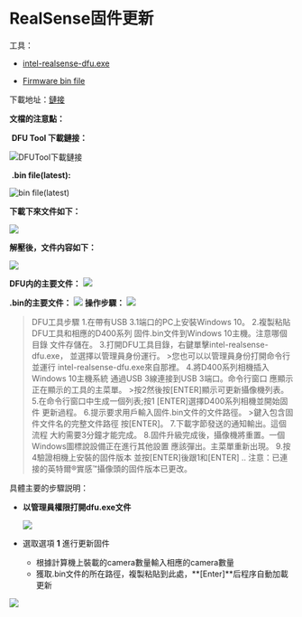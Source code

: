 # RealSense固件更新

工具：

- [intel-realsense-dfu.exe](<https://downloadcenter.intel.com/download/27514/Windows-Device-Firmware-Update-Tool-and-Latest-Firmware-for-Intel-RealSense-D400-Product-Family?v=t>)

- [Firmware bin file](<https://downloadcenter.intel.com/download/28568/Latest-Firmware-for-Intel-RealSense-D400-Product-Family?v=t>)

下載地址：[鏈接](https://downloadcenter.intel.com/download/27514/Windows-Device-Firmware-Update-Tool-and-Latest-Firmware-for-Intel-RealSense-D400-Product-Family?v=t)

**文檔的注意點：**

​	 **DFU Tool 下載鏈接：**

![DFUTool下載鏈接](https://raw.githubusercontent.com/Salmonberry/ImgResource/master/RealSense/DFU%20Tool.png)

​	**.bin file(latest):**

![bin file(latest)](https://raw.githubusercontent.com/Salmonberry/ImgResource/master/RealSense/bin%E6%96%87%E4%BB%B6.png)

**下載下來文件如下：**

![](https://raw.githubusercontent.com/Salmonberry/ImgResource/master/RealSense/file.png)

**解壓後，文件内容如下：**

![](https://raw.githubusercontent.com/Salmonberry/ImgResource/master/RealSense/2019-04-03_14-29-14.png)

**DFU内的主要文件：**
![](https://raw.githubusercontent.com/Salmonberry/ImgResource/master/RealSense/DFU%E4%B8%BB%E8%A6%81%E6%96%87%E4%BB%B6.png)

**.bin的主要文件：**
![](https://raw.githubusercontent.com/Salmonberry/ImgResource/master/RealSense/.binMain%E6%96%87%E4%BB%B6.png)
**操作步驟：**
![](https://raw.githubusercontent.com/Salmonberry/ImgResource/master/RealSense/steps.png)

>DFU工具步驟
        1.在帶有USB 3.1端口的PC上安裝Windows 10。
        2.複製粘貼DFU工具和相應的D400系列
            固件.bin文件到Windows 10主機。注意哪個目錄
            文件存儲在。
        3.打開DFU工具目錄，右鍵單擊intel-realsense-dfu.exe，
            並選擇以管理員身份運行。
             >您也可以以管理員身份打開命令行並運行
            intel-realsense-dfu.exe來自那裡。
        4.將D400系列相機插入Windows 10主機系統
            通過USB 3線連接到USB 3端口。命令行窗口
            應顯示正在顯示的工具的主菜單。
            >按2然後按[ENTER]顯示可更新攝像機列表。
        5.在命令行窗口中生成一個列表;按1
           [ENTER]選擇D400系列相機並開始固件
           更新過程。
        6.提示要求用戶輸入固件.bin文件的文件路徑。
           >鍵入包含固件文件名的完整文件路徑
           按[ENTER]。
        7.下載字節發送的通知輸出。這個流程
            大約需要3分鐘才能完成。
        8.固件升級完成後，攝像機將重置。一個
            Windows圖標說設備正在進行其他設置
            應該彈出。主菜單重新出現。
        9.按4驗證相機上安裝的固件版本
           並按[ENTER]後跟1和[ENTER] ..
注意：已連接的英特爾®實感™攝像頭的固件版本已更改。

具體主要的步驟説明：

- **以管理員權限打開dfu.exe文件**

  ![](https://raw.githubusercontent.com/Salmonberry/ImgResource/master/RealSense/mastertoOpendue.png)

- 選取選項 **1** 進行更新固件
  - 根據計算機上裝載的camera數量輸入相應的camera數量
  - 獲取.bin文件的所在路徑，複製粘貼到此處，**[Enter]**后程序自動加載更新

![](https://raw.githubusercontent.com/Salmonberry/ImgResource/master/RealSense/console.png)

